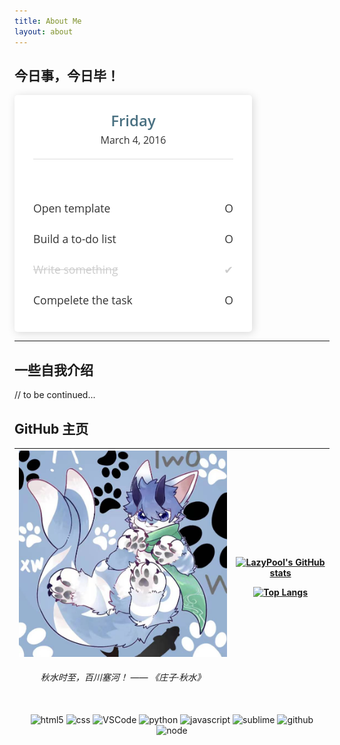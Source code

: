 ```yaml
---
title: About Me
layout: about
---
```


## 今日事，今日毕！

<style>
.todo-list-li { padding: 10px 0 15px; margin: 0; text-align: left; width: 100%; font-size: 1.1rem; width: 100%; display: block; }
.todo-list-li.done { color: #ccc; text-decoration: line-through; }
.todo-list-li span::before { float: right; font-size: 1.1rem; content: "O"; }
.todo-list-li.done span::before { content: "✔"; }
</style>
<div style="display: flex; flex-direction: row; justify-item: center; justify-content: space-between;">
  <div style="color: #333; font-family: 'Open Sans', Helvetica, sans-serif;">
    <section style="background: #ffffff; padding: 10px 30px; border-radius: 5px; box-shadow: 2px 2px 14px rgba(0,0,0,0.15); width: 320px;">
      <header style="text-align: center; padding: 10px 0; border-bottom: 1px solid #ddd;">
        <h2 style="color: #497081; font-weight: 600; font-size: 1.5rem; margin: 4px auto; padding: 0;">
          Friday
        </h2>
        <p style="padding: 0 0 5px; margin: 4px auto; font-size: 1.0rem;">
          March 4, 2016
        </p>
      </header>
      <ul style="list-style: none; padding: 0;">
        <li class="todo-list-li">Open template<span></span></li>
        <li class="todo-list-li">Build a to-do list<span></span></li>
        <li class="todo-list-li done">Write something<span></span></li>
        <li class="todo-list-li">Compelete the task<span></span></li>
      </ul>
    </section>
  </div>
  <div></div>
</div>

---

## 一些自我介绍

// to be continued...

## GitHub 主页

<table><thead><tr>
<th><div align="center"><img alt="photo" src="./pic2.png" width="500" title="me"><h6>秋水时至，百川塞河！ —— 《庄子·秋水》</h6></div></th>
<th><div align="center">
      
[![LazyPool's GitHub stats](https://github-readme-stats.vercel.app/api?username=lazypool&count_private=true&show_icons=true)](https://github.com/lazypool)

[![Top Langs](https://github-readme-stats.vercel.app/api/top-langs/?username=lazypool)](https://github.com/lazypool)
    
</div></th></tr></thead></table>

<div align="center">
  <img alt="html5" src="https://media.giphy.com/media/XAxylRMCdpbEWUAvr8/giphy.gif" width="100" title="html">
  <img alt="css" src="https://media.giphy.com/media/fsEaZldNC8A1PJ3mwp/giphy.gif" width="100" title="css">
  <img alt="VSCode" src="https://i.giphy.com/media/IdyAQJVN2kVPNUrojM/200.webp" width="100" title="vscode">
  <img alt="python" src="https://i.giphy.com/media/LMt9638dO8dftAjtco/200.webp" width="100" title="python">
  <img alt="javascript" src="https://media3.giphy.com/media/ln7z2eWriiQAllfVcn/200w.webp" width="100" title="javascript">
  <img alt="sublime" src="https://media.giphy.com/media/jnDKffgCfGYOp6cMTK/giphy.gif" width="100" title="sublime">
  <img alt="github" src="https://i.giphy.com/media/KzJkzjggfGN5Py6nkT/200.webp" width="100" title="github">
  <img alt="node" src="https://media.giphy.com/media/kdFc8fubgS31b8DsVu/giphy.gif" width="85" title="node">
</div>
